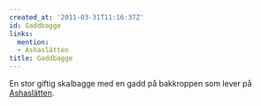 ```yaml
---
created_at: '2011-03-31T11:16:37Z'
id: Gaddbagge
links:
  mention:
  - Ashaslätten
title: Gaddbagge
---
```


En stor giftig skalbagge med en gadd på bakkroppen som lever på [Ashaslätten].

  [Ashaslätten]: Ashaslätten

